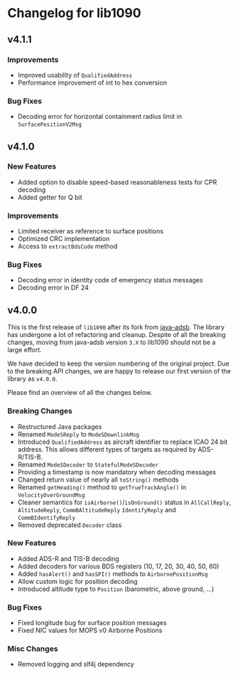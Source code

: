 # Changelog for lib1090

## v4.1.1

### Improvements
- Improved usability of `QualifiedAddress`
- Performance improvement of int to hex conversion

### Bug Fixes
- Decoding error for horizontal containment radius limit in `SurfacePositionV2Msg`


## v4.1.0

### New Features
- Added option to disable speed-based reasonableness tests for CPR decoding
- Added getter for Q bit

### Improvements
- Limited receiver as reference to surface positions
- Optimized CRC implementation
- Access to `extractBdsCode` method

### Bug Fixes
- Decoding error in identity code of emergency status messages
- Decoding error in DF 24


## v4.0.0

This is the first release of `lib1090` after its fork from [java-adsb](https://github.com/openskynetwork/java-adsb).
The library has undergone a lot of refactoring and cleanup. Despite of all the breaking changes, moving from java-adsb
version `3.X` to lib1090 should not be a large effort.

We have decided to keep the version numbering of the original project. Due to the breaking API changes, we are happy
to release our first version of the library as `v4.0.0`.

Please find an overview of all the changes below.

### Breaking Changes
- Restructured Java packages
- Renamed `ModeSReply` to `ModeSDownlinkMsg`
- Introduced `QualifiedAddress` as aircraft identifier to replace ICAO 24 bit address.
  This allows different types of targets as required by ADS-R/TIS-B.
- Renamed `ModeSDecoder` to `StatefulModeSDecoder`
- Providing a timestamp is now mandatory when decoding messages
- Changed return value of nearly all `toString()` methods
- Renamed `getHeading()` method to `getTrueTrackAngle()` in `VelocityOverGroundMsg`
- Cleaner semantics for `isAirborne()`/`isOnGround()` status in `AllCallReply`, `AltitudeReply`, `CommBAltitudeReply`
  `IdentifyReply` and `CommBIdentifyReply`
- Removed deprecated `Decoder` class

### New Features
- Added ADS-R and TIS-B decoding
- Added decoders for various BDS registers (10, 17, 20, 30, 40, 50, 60)
- Added `hasAlert()` and `hasSPI()` methods to `AirbornePositionMsg`
- Allow custom logic for position decoding
- Introduced altitude type to `Position` (barometric, above ground, ...)

### Bug Fixes
- Fixed longitude bug for surface position messages
- Fixed NIC values for MOPS v0 Airborne Positions

### Misc Changes
- Removed logging and slf4j dependency
